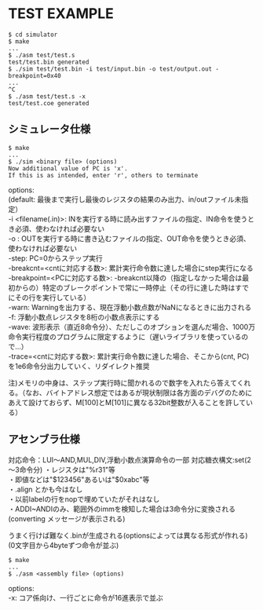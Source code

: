 # TEST EXAMPLE

    $ cd simulator
    $ make
    ...
    $ ./asm test/test.s
    test/test.bin generated
    $ ./sim test/test.bin -i test/input.bin -o test/output.out -breakpoint=0x40
    ...
    ^C
    $ ./asm test/test.s -x
    test/test.coe generated

## シミュレータ仕様

    $ make
    ...
    $ ./sim <binary file> (options)
    Now additional value of PC is 'x'.
    If this is as intended, enter 'r', others to terminate


options:  
(default: 最後まで実行し最後のレジスタの結果のみ出力、in/outファイル未指定）  
-i <filename(.in)>: INを実行する時に読み出すファイルの指定、IN命令を使うとき必須、使わなければ必要ない  
-o <filename>: OUTを実行する時に書き込むファイルの指定、OUT命令を使うとき必須、使わなければ必要ない  
-step: PC=0からステップ実行  
-breakcnt=<cntに対応する数>: 累計実行命令数に達した場合にstep実行になる  
-breakpoint=<PCに対応する数>: -breakcnt以降の（指定しなかった場合は最初からの）特定のブレークポイントで常に一時停止（その行に達した時はすでにその行を実行している）  
-warn: Warningを出力する、現在浮動小数点数がNaNになるときに出力される  
-f: 浮動小数点レジスタを8桁の小数点表示にする  
-wave: 波形表示（直近8命令分）、ただしこのオプションを選んだ場合、1000万命令実行程度のプログラムに限定するように（遅いライブラリを使っているので…）  
-trace=<cntに対応する数>: 累計実行命令数に達した場合、そこから(cnt, PC)を1e6命令分出力していく、リダイレクト推奨  

注)メモリの中身は、ステップ実行時に聞かれるので数字を入れたら答えてくれる。（なお、バイトアドレス想定ではあるが現状制限は各方面のデバグのためにあえて設けておらず、M[100]とM[101]に異なる32bit整数が入ることを許している）  

## アセンブラ仕様

対応命令：LUI～AND,MUL,DIV,浮動小数点演算命令の一部
対応糖衣構文:set(2～3命令分)
・レジスタは"%r31"等  
・即値などは"$123456"あるいは"$0xabc"等  
・.align とかも今はなし  
・以前labelの行をnopで埋めていたがそれはなし  
・ADDI~ANDIのみ、範囲外のimmを検知した場合は3命令分に変換される(converting メッセージが表示される)  

うまく行けば難なく.binが生成される(optionsによっては異なる形式が作れる)  
(0文字目から4byteずつ命令が並ぶ)  

    $ make
    ...
    $ ./asm <assembly file> (options)

options:  
-x: コア係向け、一行ごとに命令が16進表示で並ぶ
